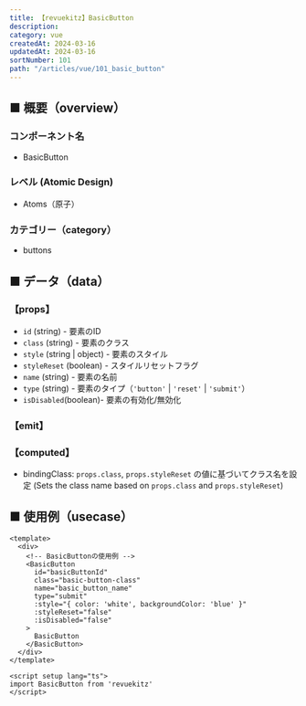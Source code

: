 ```yaml
---
title: 【revuekitz】BasicButton
description: 
category: vue
createdAt: 2024-03-16
updatedAt: 2024-03-16
sortNumber: 101
path: "/articles/vue/101_basic_button"
---
```


<nuxt-content-wrapper>

## ■ 概要（overview）
### コンポーネント名
- BasicButton

### レベル (Atomic Design)
-  Atoms（原子）

### カテゴリー（category）
- buttons

## ■ データ（data）

### 【props】
- `id` (string) - 要素のID
- `class` (string) - 要素のクラス
- `style` (string | object) - 要素のスタイル
- `styleReset` (boolean) - スタイルリセットフラグ
- `name` (string) - 要素の名前
- `type` (string) - 要素のタイプ（`'button'` | `'reset'` | `'submit'`）
- `isDisabled`(boolean)- 要素の有効化/無効化

### 【emit】

### 【computed】
- bindingClass: `props.class`, `props.styleReset` の値に基づいてクラス名を設定 (Sets the class name based on `props.class` and `props.styleReset`)

## ■ 使用例（usecase）
```vue
<template>
  <div>
    <!-- BasicButtonの使用例 -->
    <BasicButton
      id="basicButtonId"
      class="basic-button-class"
      name="basic_button_name"
      type="submit"
      :style="{ color: 'white', backgroundColor: 'blue' }"
      :styleReset="false"
      :isDisabled="false"
    >
      BasicButton
    </BasicButton>
  </div>
</template>

<script setup lang="ts">
import BasicButton from 'revuekitz'
</script>

```

</nuxt-content-wrapper>